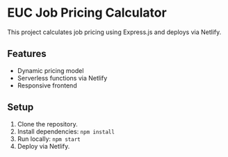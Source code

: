 # EUC Job Pricing Calculator

This project calculates job pricing using Express.js and deploys via Netlify.

## Features
- Dynamic pricing model
- Serverless functions via Netlify
- Responsive frontend

## Setup
1. Clone the repository.
2. Install dependencies: `npm install`
3. Run locally: `npm start`
4. Deploy via Netlify.
